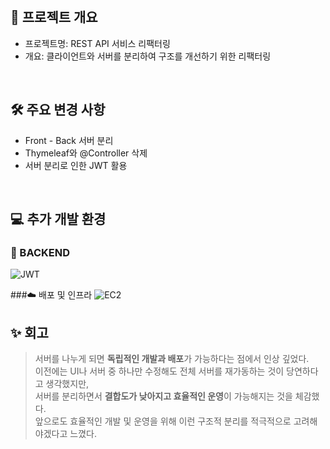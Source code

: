 <br/>

## 📌 프로젝트 개요

- 프로젝트명: REST API 서비스 리팩터링  
- 개요: 클라이언트와 서버를 분리하여 구조를 개선하기 위한 리팩터링


<br/>

## 🛠️ 주요 변경 사항

 - Front - Back 서버 분리
 - Thymeleaf와 @Controller 삭제
 - 서버 분리로 인한 JWT 활용

<br/>

## 💻 추가 개발 환경

### 🧠 BACKEND
![JWT](https://img.shields.io/badge/JWT-000000?style=flat-square&logo=jsonwebtokens&logoColor=white)

###☁️ 배포 및 인프라
![EC2](https://img.shields.io/badge/AWS_EC2-FF9900?style=flat-square&logo=amazon-ec2&logoColor=white)

## ✨ 회고

> 서버를 나누게 되면 **독립적인 개발과 배포**가 가능하다는 점에서 인상 깊었다.  
> 이전에는 UI나 서버 중 하나만 수정해도 전체 서버를 재가동하는 것이 당연하다고 생각했지만,  
> 서버를 분리하면서 **결합도가 낮아지고 효율적인 운영**이 가능해지는 것을 체감했다.  
> 앞으로도 효율적인 개발 및 운영을 위해 이런 구조적 분리를 적극적으로 고려해야겠다고 느꼈다.
